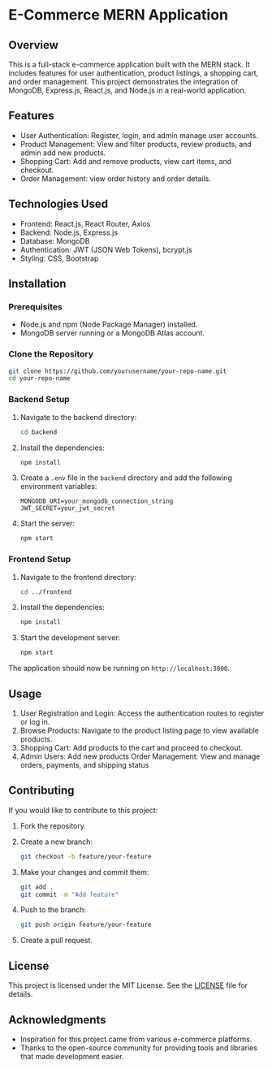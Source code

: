 # E-Commerce MERN Application

## Overview

This is a full-stack e-commerce application built with the MERN stack. It includes features for user authentication, product listings, a shopping cart, and order management. This project demonstrates the integration of MongoDB, Express.js, React.js, and Node.js in a real-world application.

## Features

- User Authentication: Register, login, and admin manage user accounts.
- Product Management: View and filter products, review products, and admin add new products.
- Shopping Cart: Add and remove products, view cart items, and checkout.
- Order Management: view order history and order details.

## Technologies Used

- Frontend: React.js, React Router, Axios
- Backend: Node.js, Express.js
- Database: MongoDB
- Authentication: JWT (JSON Web Tokens), bcrypt.js
- Styling: CSS, Bootstrap

## Installation

### Prerequisites

- Node.js and npm (Node Package Manager) installed.
- MongoDB server running or a MongoDB Atlas account.

### Clone the Repository

```bash
git clone https://github.com/yourusername/your-repo-name.git
cd your-repo-name
```

### Backend Setup

1. Navigate to the backend directory:

    ```bash
    cd backend
    ```

2. Install the dependencies:

    ```bash
    npm install
    ```

3. Create a `.env` file in the `backend` directory and add the following environment variables:

    ```env
    MONGODB_URI=your_mongodb_connection_string
    JWT_SECRET=your_jwt_secret
    ```

4. Start the server:

    ```bash
    npm start
    ```

### Frontend Setup

1. Navigate to the frontend directory:

    ```bash
    cd ../frontend
    ```

2. Install the dependencies:

    ```bash
    npm install
    ```

3. Start the development server:

    ```bash
    npm start
    ```

The application should now be running on `http://localhost:3000`.

## Usage

1. User Registration and Login: Access the authentication routes to register or log in.
2. Browse Products: Navigate to the product listing page to view available products.
3. Shopping Cart: Add products to the cart and proceed to checkout.
4. Admin Users:
    Add new products
    Order Management: View and manage orders, payments, and shipping status 

## Contributing

If you would like to contribute to this project:

1. Fork the repository.
2. Create a new branch:

    ```bash
    git checkout -b feature/your-feature
    ```

3. Make your changes and commit them:

    ```bash
    git add .
    git commit -m "Add feature"
    ```

4. Push to the branch:

    ```bash
    git push origin feature/your-feature
    ```

5. Create a pull request.

## License

This project is licensed under the MIT License. See the [LICENSE](LICENSE) file for details.

## Acknowledgments

- Inspiration for this project came from various e-commerce platforms.
- Thanks to the open-source community for providing tools and libraries that made development easier.
